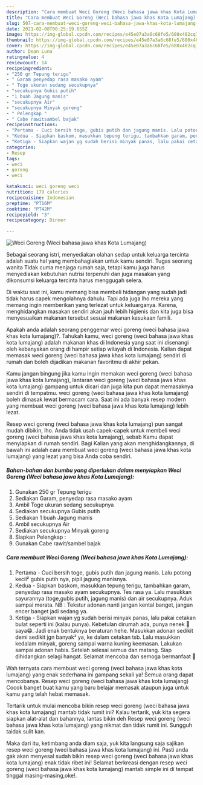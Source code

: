 ```yaml
---
description: "Cara membuat Weci Goreng (Weci bahasa jawa khas Kota Lumajang) yang nikmat Untuk Jualan"
title: "Cara membuat Weci Goreng (Weci bahasa jawa khas Kota Lumajang) yang nikmat Untuk Jualan"
slug: 507-cara-membuat-weci-goreng-weci-bahasa-jawa-khas-kota-lumajang-yang-nikmat-untuk-jualan
date: 2021-02-08T00:25:19.655Z
image: https://img-global.cpcdn.com/recipes/e45e07a3a6c68fe5/680x482cq70/weci-goreng-weci-bahasa-jawa-khas-kota-lumajang-foto-resep-utama.jpg
thumbnail: https://img-global.cpcdn.com/recipes/e45e07a3a6c68fe5/680x482cq70/weci-goreng-weci-bahasa-jawa-khas-kota-lumajang-foto-resep-utama.jpg
cover: https://img-global.cpcdn.com/recipes/e45e07a3a6c68fe5/680x482cq70/weci-goreng-weci-bahasa-jawa-khas-kota-lumajang-foto-resep-utama.jpg
author: Dean Luna
ratingvalue: 4
reviewcount: 14
recipeingredient:
- "250 gr Tepung terigu"
- " Garam penyedap rasa masako ayam"
- " Toge ukuran sedang secukupnya"
- "secukupnya Gubis putih"
- "1 buah Jagung manis"
- "secukupnya Air"
- "secukupnya Minyak goreng"
- " Pelengkap "
- " Cabe rawitsambel bajak"
recipeinstructions:
- "Pertama - Cuci bersih toge, gubis putih dan jagung manis. Lalu potong kecil² gubis putih nya, pipil jagung manisnya."
- "Kedua - Siapkan baskom, masukkan tepung terigu, tambahkan garam, penyedap rasa masako ayam secukupnya. Tes rasa ya. Lalu masukkan sayurannya (toge,gubis putih, jagung manis) dan air secukupnya. Aduk sampai merata. NB : Tekstur adonan nanti jangan kental banget, jangan encer banget jadi sedang ya."
- "Ketiga - Siapkan wajan yg sudah berisi minyak panas, lalu pakai cetakan bulat seperti ini (kalau punya). Kebetulan dirumah ada, punya nenek 👵 saya😁. Jadi enak bentuknya beraturan hehe. Masukkan adonan sedikit demi sedikit jgn banyak² ya, ke dalam cetakan tsb. Lalu masukkan kedalam minyak, goreng sampai warna kuning keemasan. Lakukan sampai adonan habis. Setelah selesai semua dan matang. Siap dihidangkan selagi hangat. Selamat mencoba dan semoga bermanfaat 🙏"
categories:
- Resep
tags:
- weci
- goreng
- weci

katakunci: weci goreng weci 
nutrition: 179 calories
recipecuisine: Indonesian
preptime: "PT16M"
cooktime: "PT42M"
recipeyield: "3"
recipecategory: Dinner

---
```



![Weci Goreng (Weci bahasa jawa khas Kota Lumajang)](https://img-global.cpcdn.com/recipes/e45e07a3a6c68fe5/680x482cq70/weci-goreng-weci-bahasa-jawa-khas-kota-lumajang-foto-resep-utama.jpg)

Sebagai seorang istri, menyediakan olahan sedap untuk keluarga tercinta adalah suatu hal yang membahagiakan untuk kamu sendiri. Tugas seorang  wanita Tidak cuma menjaga rumah saja, tetapi kamu juga harus menyediakan kebutuhan nutrisi terpenuhi dan juga masakan yang dikonsumsi keluarga tercinta harus menggugah selera.

Di waktu  saat ini, kamu memang bisa membeli hidangan yang sudah jadi tidak harus capek mengolahnya dahulu. Tapi ada juga lho mereka yang memang ingin memberikan yang terlezat untuk keluarganya. Karena, menghidangkan masakan sendiri akan jauh lebih higienis dan kita juga bisa menyesuaikan makanan tersebut sesuai makanan kesukaan famili. 



Apakah anda adalah seorang penggemar weci goreng (weci bahasa jawa khas kota lumajang)?. Tahukah kamu, weci goreng (weci bahasa jawa khas kota lumajang) adalah makanan khas di Indonesia yang saat ini disenangi oleh kebanyakan orang di hampir setiap wilayah di Indonesia. Kalian dapat memasak weci goreng (weci bahasa jawa khas kota lumajang) sendiri di rumah dan boleh dijadikan makanan favoritmu di akhir pekan.

Kamu jangan bingung jika kamu ingin memakan weci goreng (weci bahasa jawa khas kota lumajang), lantaran weci goreng (weci bahasa jawa khas kota lumajang) gampang untuk dicari dan juga kita pun dapat memasaknya sendiri di tempatmu. weci goreng (weci bahasa jawa khas kota lumajang) boleh dimasak lewat bermacam cara. Saat ini ada banyak resep modern yang membuat weci goreng (weci bahasa jawa khas kota lumajang) lebih lezat.

Resep weci goreng (weci bahasa jawa khas kota lumajang) pun sangat mudah dibikin, lho. Anda tidak usah capek-capek untuk membeli weci goreng (weci bahasa jawa khas kota lumajang), sebab Kamu dapat menyiapkan di rumah sendiri. Bagi Kalian yang akan menghidangkannya, di bawah ini adalah cara membuat weci goreng (weci bahasa jawa khas kota lumajang) yang lezat yang bisa Anda coba sendiri.

<!--inarticleads1-->

##### Bahan-bahan dan bumbu yang diperlukan dalam menyiapkan Weci Goreng (Weci bahasa jawa khas Kota Lumajang):

1. Gunakan 250 gr Tepung terigu
1. Sediakan  Garam, penyedap rasa masako ayam
1. Ambil  Toge ukuran sedang secukupnya
1. Sediakan secukupnya Gubis putih
1. Sediakan 1 buah Jagung manis
1. Ambil secukupnya Air
1. Sediakan secukupnya Minyak goreng
1. Siapkan  Pelengkap :
1. Gunakan  Cabe rawit/sambel bajak




<!--inarticleads2-->

##### Cara membuat Weci Goreng (Weci bahasa jawa khas Kota Lumajang):

1. Pertama - Cuci bersih toge, gubis putih dan jagung manis. Lalu potong kecil² gubis putih nya, pipil jagung manisnya.
1. Kedua - Siapkan baskom, masukkan tepung terigu, tambahkan garam, penyedap rasa masako ayam secukupnya. Tes rasa ya. Lalu masukkan sayurannya (toge,gubis putih, jagung manis) dan air secukupnya. Aduk sampai merata. NB : Tekstur adonan nanti jangan kental banget, jangan encer banget jadi sedang ya.
1. Ketiga - Siapkan wajan yg sudah berisi minyak panas, lalu pakai cetakan bulat seperti ini (kalau punya). Kebetulan dirumah ada, punya nenek 👵 saya😁. Jadi enak bentuknya beraturan hehe. Masukkan adonan sedikit demi sedikit jgn banyak² ya, ke dalam cetakan tsb. Lalu masukkan kedalam minyak, goreng sampai warna kuning keemasan. Lakukan sampai adonan habis. Setelah selesai semua dan matang. Siap dihidangkan selagi hangat. Selamat mencoba dan semoga bermanfaat 🙏




Wah ternyata cara membuat weci goreng (weci bahasa jawa khas kota lumajang) yang enak sederhana ini gampang sekali ya! Semua orang dapat mencobanya. Resep weci goreng (weci bahasa jawa khas kota lumajang) Cocok banget buat kamu yang baru belajar memasak ataupun juga untuk kamu yang telah hebat memasak.

Tertarik untuk mulai mencoba bikin resep weci goreng (weci bahasa jawa khas kota lumajang) mantab tidak rumit ini? Kalau tertarik, yuk kita segera siapkan alat-alat dan bahannya, lantas bikin deh Resep weci goreng (weci bahasa jawa khas kota lumajang) yang nikmat dan tidak rumit ini. Sungguh taidak sulit kan. 

Maka dari itu, ketimbang anda diam saja, yuk kita langsung saja sajikan resep weci goreng (weci bahasa jawa khas kota lumajang) ini. Pasti anda gak akan menyesal sudah bikin resep weci goreng (weci bahasa jawa khas kota lumajang) enak tidak ribet ini! Selamat berkreasi dengan resep weci goreng (weci bahasa jawa khas kota lumajang) mantab simple ini di tempat tinggal masing-masing,oke!.

